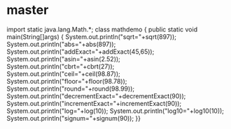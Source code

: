 # master
import static java.lang.Math.*;
class mathdemo
{
public static void main(String[]args)
{
System.out.println("sqrt="+sqrt(897));
System.out.println("abs="+abs(897));
System.out.println("addExact="+addExact(45,65));
System.out.println("asin="+asin(2.52));
System.out.println("cbrt="+cbrt(27));
System.out.println("ceil="+ceil(98.87));
System.out.println("floor="+floor(98.78));
System.out.println("round="+round(98.99));
System.out.println("decrementExact="+decrementExact(90));
System.out.println("incrementExact="+incrementExact(90));
System.out.println("log="+log(10));
System.out.println("log10="+log10(10));
System.out.println("signum="+signum(90));
}}

